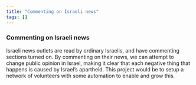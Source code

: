 ```yaml
---
title: "Commenting on Israeli news"
tags: []
---
```


### Commenting on Israeli news

Israeli news outlets are read by ordinary Israelis, and have commenting sections turned on. By commenting on their news, we can attempt to change public opinion in Israel, making it clear that each negative thing that happens is caused by Israel’s apartheid. This project would be to setup a network of volunteers with some automation to enable and grow this.
